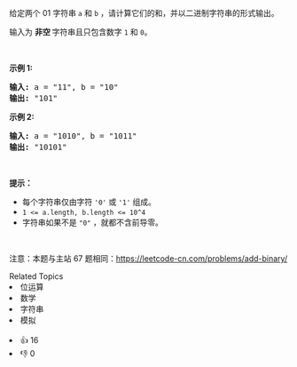 <p>给定两个 01 字符串&nbsp;<code>a</code>&nbsp;和&nbsp;<code>b</code>&nbsp;，请计算它们的和，并以二进制字符串的形式输出。</p>

<p>输入为 <strong>非空 </strong>字符串且只包含数字&nbsp;<code>1</code>&nbsp;和&nbsp;<code>0</code>。</p>

<p>&nbsp;</p>

<p><strong>示例&nbsp;1:</strong></p>

<pre>
<strong>输入:</strong> a = &quot;11&quot;, b = &quot;10&quot;
<strong>输出:</strong> &quot;101&quot;</pre>

<p><strong>示例&nbsp;2:</strong></p>

<pre>
<strong>输入:</strong> a = &quot;1010&quot;, b = &quot;1011&quot;
<strong>输出:</strong> &quot;10101&quot;</pre>

<p>&nbsp;</p>

<p><strong>提示：</strong></p>

<ul>
	<li>每个字符串仅由字符 <code>&#39;0&#39;</code> 或 <code>&#39;1&#39;</code> 组成。</li>
	<li><code>1 &lt;= a.length, b.length &lt;= 10^4</code></li>
	<li>字符串如果不是 <code>&quot;0&quot;</code> ，就都不含前导零。</li>
</ul>

<p>&nbsp;</p>

<p><meta charset="UTF-8" />注意：本题与主站 67&nbsp;题相同：<a href="https://leetcode-cn.com/problems/add-binary/">https://leetcode-cn.com/problems/add-binary/</a></p>
<div><div>Related Topics</div><div><li>位运算</li><li>数学</li><li>字符串</li><li>模拟</li></div></div><br><div><li>👍 16</li><li>👎 0</li></div>